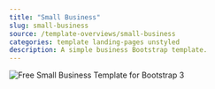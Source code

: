 ```yaml
---
title: "Small Business"
slug: small-business
source: /template-overviews/small-business
categories: template landing-pages unstyled
description: A simple business Bootstrap template.
---
```


<img src="/assets/img/templates/small-business.jpg" class="img-responsive" alt="Free Small Business Template for Bootstrap 3">